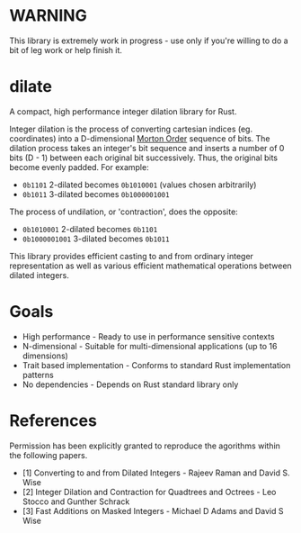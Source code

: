 # WARNING
This library is extremely work in progress - use only if you're willing to do a bit of leg work or help finish it.

# dilate
A compact, high performance integer dilation library for Rust.

Integer dilation is the process of converting cartesian indices (eg. coordinates) into a D-dimensional [Morton Order](https://en.wikipedia.org/wiki/Z-order_curve) sequence of bits. The dilation process takes an integer's bit sequence and inserts a number of 0 bits (D - 1) between each original bit successively. Thus, the original bits become evenly padded. For example:
* `0b1101` 2-dilated becomes `0b1010001` (values chosen arbitrarily)
* `0b1011` 3-dilated becomes `0b1000001001`

The process of undilation, or 'contraction', does the opposite:
* `0b1010001` 2-dilated becomes `0b1101`
* `0b1000001001` 3-dilated becomes `0b1011`

This library provides efficient casting to and from ordinary integer representation as well as various efficient mathematical operations between dilated integers.

# Goals
* High performance - Ready to use in performance sensitive contexts
* N-dimensional - Suitable for multi-dimensional applications (up to 16 dimensions)
* Trait based implementation - Conforms to standard Rust implementation patterns
* No dependencies - Depends on Rust standard library only

# References
Permission has been explicitly granted to reproduce the agorithms within the following papers.
* [1] Converting to and from Dilated Integers - Rajeev Raman and David S. Wise
* [2] Integer Dilation and Contraction for Quadtrees and Octrees - Leo Stocco and Gunther Schrack
* [3] Fast Additions on Masked Integers - Michael D Adams and David S Wise
